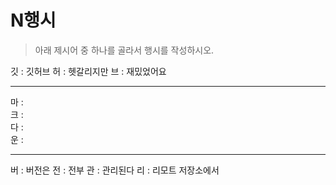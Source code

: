 # N행시
> 아래 제시어 중 하나를 골라서 행시를 작성하시오.

깃 :  깃허브
허 :  헷갈리지만
브 :  재밌었어요

---

마 :  
크 :  
다 :  
운 :  

---

버 :  버전은
전 :  전부
관 :  관리된다
리 :  리모트 저장소에서
